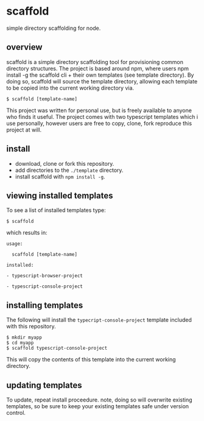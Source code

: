 # scaffold

simple directory scaffolding for node.

## overview

scaffold is a simple directory scaffolding tool for provisioning common directory structures. The project is based around npm, where users npm install -g the scaffold cli + their own templates (see template directory). By doing so, scaffold will source the template directory, allowing each template to be copied into the current working directory via.

```
$ scaffold [template-name]
```

This project was written for personal use, but is freely available to anyone who finds it useful. The project comes with two typescript templates which i use personally, however users are free to copy, clone, fork reproduce this project at will.

## install

- download, clone or fork this repository.
- add directories to the ```./template``` directory.
- install scaffold with ```npm install -g```.

## viewing installed templates

To see a list of installed templates type:

```
$ scaffold
```
which results in:
```
usage: 

  scaffold [template-name]

installed:

- typescript-browser-project

- typescript-console-project

```

## installing templates

The following will install the ```typecript-console-project``` template included with this repository.

```
$ mkdir myapp
$ cd myapp
$ scaffold typescript-console-project
```
This will copy the contents of this template into the current working directory.

## updating templates

To update, repeat install proceedure. note, doing so will overwrite existing templates, so be sure to keep your existing templates safe under version control.